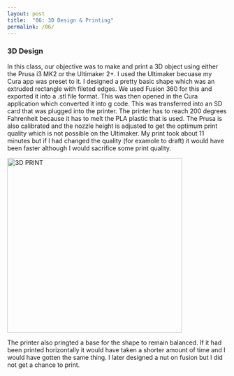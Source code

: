 ```yaml
---
layout: post
title:  "06: 3D Design & Printing"
permalink: /06/
---
```


### 3D Design

In this class, our objective was to make and print a 3D object using either the Prusa i3 MK2 or the Ultimaker 2+. I used the Ultimaker becuase my Cura app was preset to it. I designed a pretty basic shape which was an extruded rectangle with fileted edges. We used Fusion 360 for this and exported it into a .stl file format. This was then opened in the Cura application which converted it into g code. This was transferred into an SD card that was plugged into the printer. The printer has to reach 200 degrees Fahrenheit because it has to melt the PLA plastic that is used. The Prusa is also calibrated and the nozzle height is adjusted to get the optimum print quality which is not possible on the Ultimaker. My print took about 11 minutes but if I had changed the quality (for examole to draft) it would have been faster although I would sacrifice some print quality. 

<!-- Or, you can also directly include HTML, for example to make a split image -->

<img src="3d.JPG" alt="3D PRINT" style="height: 400px; max-width: 400%">

The printer also pringted a base for the shape to remain balanced. If it had been printed horizontally it would have taken a shorter amount of time and I would have gotten the same thing. I later designed a nut on fusion but I did not get a chance to print.





